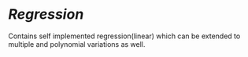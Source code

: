 # _Regression_
Contains self implemented regression(linear) which can be extended to multiple and polynomial variations as well.
